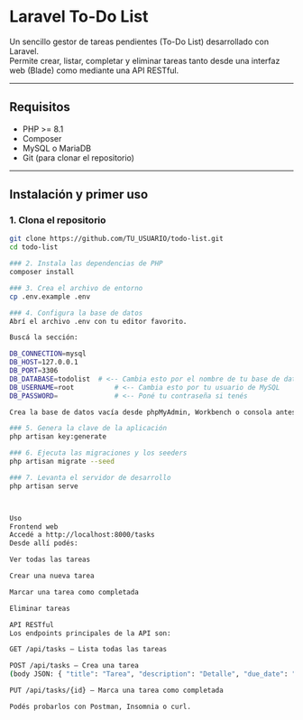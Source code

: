# Laravel To-Do List

Un sencillo gestor de tareas pendientes (To-Do List) desarrollado con Laravel.  
Permite crear, listar, completar y eliminar tareas tanto desde una interfaz web (Blade) como mediante una API RESTful.

---

## Requisitos

- PHP >= 8.1  
- Composer  
- MySQL o MariaDB  
- Git (para clonar el repositorio)

---

## Instalación y primer uso

### 1. Clona el repositorio

```bash
git clone https://github.com/TU_USUARIO/todo-list.git
cd todo-list

### 2. Instala las dependencias de PHP
composer install

### 3. Crea el archivo de entorno
cp .env.example .env

### 4. Configura la base de datos
Abrí el archivo .env con tu editor favorito.

Buscá la sección:

DB_CONNECTION=mysql
DB_HOST=127.0.0.1
DB_PORT=3306
DB_DATABASE=todolist  # <-- Cambia esto por el nombre de tu base de datos
DB_USERNAME=root          # <-- Cambia esto por tu usuario de MySQL
DB_PASSWORD=              # <-- Poné tu contraseña si tenés

Crea la base de datos vacía desde phpMyAdmin, Workbench o consola antes de continuar.

### 5. Genera la clave de la aplicación
php artisan key:generate

### 6. Ejecuta las migraciones y los seeders
php artisan migrate --seed

### 7. Levanta el servidor de desarrollo
php artisan serve



Uso
Frontend web
Accedé a http://localhost:8000/tasks
Desde allí podés:

Ver todas las tareas

Crear una nueva tarea

Marcar una tarea como completada

Eliminar tareas

API RESTful
Los endpoints principales de la API son:

GET /api/tasks — Lista todas las tareas

POST /api/tasks — Crea una tarea
(body JSON: { "title": "Tarea", "description": "Detalle", "due_date": "YYYY-MM-DD" })

PUT /api/tasks/{id} — Marca una tarea como completada

Podés probarlos con Postman, Insomnia o curl.